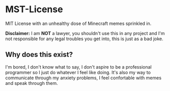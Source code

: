 # MST-License

MIT License with an unhealthy dose of Minecraft memes sprinkled in.

**Disclaimer:** I am **NOT** a lawyer, you shouldn't use this in any project and I'm not responsible for any legal troubles you get into, this is just as a bad joke.

## Why does this exist?

I'm bored, I don't know what to say, I don't aspire to be a professional programmer so I just do whatever I feel like doing.
It's also my way to communicate through my anxiety problems, I feel confortable with memes and speak through them.
